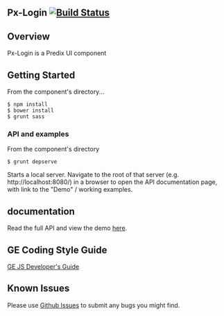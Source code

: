 Px-Login [![Build Status](https://travis-ci.org/PredixDev/px-login.svg?branch=master)](https://travis-ci.org/PredixDev/px-login)
-----------------------------------------------

## Overview

Px-Login is a Predix UI component

## Getting Started



From the component's directory...

```
$ npm install
$ bower install
$ grunt sass
```

### API and examples

From the component's directory

```
$ grunt depserve
```

Starts a local server. Navigate to the root of that server (e.g. http://localhost:8080/) in a browser to open the API documentation page, with link to the "Demo" / working examples.

## documentation

Read the full API and view the demo [here](https://predixdev.github.io/px-login).

GE Coding Style Guide
---------------------

[GE JS Developer's Guide](https://github.com/GeneralElectric/javascript)


## Known Issues

Please use [Github Issues](https://github.com/PredixDev/px-login/issues) to submit any bugs you might find.
